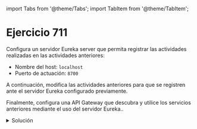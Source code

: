 import Tabs from '@theme/Tabs';
import TabItem from '@theme/TabItem';

# Ejercicio 711

Configura un servidor Eureka server que permita registrar las actividades realizadas en las actividades anteriores:

* Nombre del host: ``localhost``
* Puerto de actuación: ``8700``

A continuación, modifica las actividades anteriores para que se registren ante el servidor Eureka configurado previamente.

Finalmente, configura una API Gateway que descubra y utilice los servicios anteriores mediante el uso del servidor Eureka..

<details>
<summary>Solución</summary>

**Configuración de Eureka Server**

Para la configuración del servidor es neceario:

* Crear el proyecto que tenga la dependencia de Eureka Server
* Configurar el fichero application.properties
* Configurar el fichero main donde se ejecute el servidor.

Un ejemplo de configuración sería la siguiente:

<Tabs>
<TabItem value="application.properties">
```properties
server.port=8700
eureka.instance.hostname=localhost
eureka.client.registerWithEureka=false
eureka.client.fetchRegistry=false
eureka.client.serviceUrl.defaultZone=http://${eureka.instance.hostname}:${server.port}/eureka/
```
</TabItem>
<TabItem value="EurekaServerApplication.java">
```java
package com.example.EurekaServer;

import org.springframework.boot.SpringApplication;
import org.springframework.boot.autoconfigure.SpringBootApplication;
import org.springframework.cloud.netflix.eureka.server.EnableEurekaServer;

@EnableEurekaServer
@SpringBootApplication
public class EurekaServerApplication {

	public static void main(String[] args) {
		SpringApplication.run(EurekaServerApplication.class, args);
	}

}
```
</TabItem>
</Tabs>

**Configuración de los Eureka Client**
En cuanto a la configuración de los clientes, habría que añadir la dependencia de Eureka Client a cada uno de ellos:

```xml
<dependency>
    <groupId>org.springframework.cloud</groupId>
    <artifactId>spring-cloud-starter-netflix-eureka-client</artifactId>
    <version>4.1.0</version>
</dependency>
```

Además, hay que modificar el fichero application.properties de la siguiente forma:

```properties
eureka.client.serviceUrl.defaultZone=http://localhost:8700/eureka/
```

Si se ha configurado correctamente los nombres de cada actividad en las actividades anteriores no sería necesario añadir nada más a los ficheros. Si por el contrario, no se ha configurado el nombre de la aplicación, habría que añadir que la siguiente línea:

```properties
spring.application.name=nombreActividad
```

**Modificación de los proyectos con GraphQL**
Para poder redirigir las peticiones hechas con GraphQL y seguir utilizando GraphiQL es neceario apadir al fichero application.properties de cada proyecto la siguiente línea:

```properties
spring.graphql.path=/nombreProyecto
```

Por defecto, cuando se accede a GraphiQL y este hace una petición redirige las peticiones a /graphql. Sin embargo, al tener más de un proyecto se genera un conflicto porque no se va a saber hacia qué sistema hay que redirigir esta petición. Añadiendo la línea anterior haremos que GraphiQL no use la ruta por defecto si no una personalizada, lo que facilitará la redirección en el API Gateway

**Creación de la API Gateway**

En cuanto a la configuración del API Gateway será necesario crea un proyecto que disponga de la dependencia API Gateway y modificar y crear los siguientes ficheros:

<Tabs>
<TabItem value="application.properties">
```properties
eureka.client.serviceUrl.defaultZone=http://localhost:8700/eureka/
spring.application.name=gateway
spring.cloud.gateway.discovery.locator.enabled=true
server.port=8080
```
</TabItem>
<TabItem value="ApiGatewayApplication.java">
```java
package com.example.APIGateway;

import org.springframework.boot.SpringApplication;
import org.springframework.boot.autoconfigure.SpringBootApplication;
import org.springframework.cloud.gateway.route.RouteLocator;
import org.springframework.cloud.gateway.route.builder.RouteLocatorBuilder;
import org.springframework.context.annotation.Bean;
import org.springframework.http.HttpStatus;
import org.springframework.web.server.ServerWebExchange;
import reactor.core.publisher.Mono;

@SpringBootApplication
public class ApiGatewayApplication {

	public static void main(String[] args) {
		SpringApplication.run(ApiGatewayApplication.class, args);
	}

	private Mono<Boolean> handleInvalidReferer(ServerWebExchange exchange) {
		// Realizar acciones específicas para el caso de 'Referer' no válido
		// Por ejemplo, puedes devolver un código de estado FORBIDDEN o redirigir a una página de error
		exchange.getResponse().setStatusCode(HttpStatus.FORBIDDEN);
		return Mono.just(false);
	}

	@Bean
	public RouteLocator customRouteLocator(RouteLocatorBuilder builder) {
		return builder.routes()
				// Acceso ejercicio 701
				/*.route("saludo", r -> r.path("/api-saludo", "/saludo/**")
						.uri("lb://saludo:8701"))*/

				// Acceso ejercicio 702
				.route("saludo", r -> r.path("/api-saludo", "/saludo/**")
						.uri("lb://saludo:8702"))

				// Acceso ejercicio 703
				.route("productos", r -> r.path("/api-productos", "/productos/**")
						.uri("lb://productos:8703"))

				// Acceso ejercicio 704
				.route("empleados", r -> r.path("/api-empleados", "/empleados/**")
						.uri("lb://empleados:8704"))

				// Acceso ejercicio 705
				.route("libros", r -> r.path("/api-libros", "/libros/**")
					.uri("lb://libros:8705"))

				// Acceso ejercicio 706
				.route("empleadosQLRoute", r -> r.path("/empleadosQL/**")
						.filters(f -> f.rewritePath("/empleadosQL/(?<segment>.*)", "/${segment}"))
						.uri("lb://empleadosQL:8706"))
				.route("empleadosQLGraph", r -> r.path("/empleadosQL706")
						.uri("lb://empleadosQL:8706/empleadosQL706"))

				// Acceso ejercicio 707
				.route("librosQLRoute", r -> r.path("/librosQL/**")
						.filters(f -> f.rewritePath("/librosQL/(?<segment>.*)", "/${segment}"))
						.uri("lb://librosQL:8707"))
				.route("librosQLGraph", r -> r.path("/librosQL707")
						.uri("lb://librosQL:8707/librosQL707"))

				// Acceso ejercicio 709
				.route("estudiantes709", r -> r.path("/api-estudiantes709", "/estudiantes709/**")
						.uri("lb://estudiantes709:8709"))

				// Acceso ejercicio 710
				.route("peliculas710", r -> r.path("/api-peliculas710", "/peliculas710/**")
						.uri("lb://peliculas710:8710"))
			.build();
	}
}
```
</TabItem>
</Tabs>

</details>